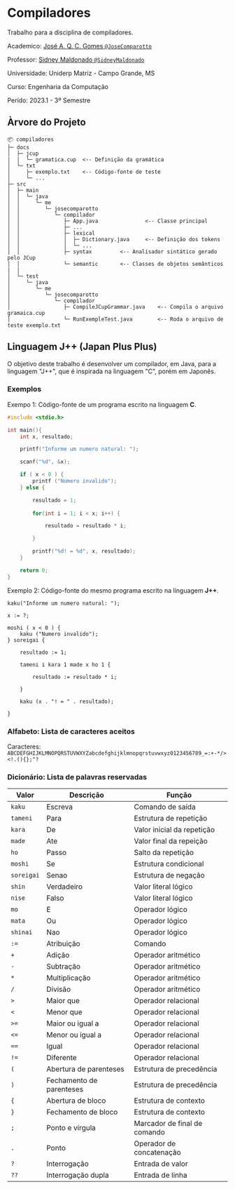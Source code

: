 # Compiladores

Trabalho para a disciplina de compiladores.

Academico: [José A. Q. C. Gomes `@JoseComparotto`](https://github.com/JoseComparotto)

Professor: [Sidney Maldonado `@SidneyMaldonado`](https://github.com/SidneyMaldonado)

Universidade: Uniderp Matriz - Campo Grande, MS

Curso: Engenharia da Computação

Perído: 2023.1 - 3º Semestre

## Àrvore do Projeto

```
📦 compiladores
├─ docs
│  ├─ jcup
|  |  └─ gramatica.cup  <-- Definição da gramática  
│  └─ txt
│     ├─ exemplo.txt    <-- Código-fonte de teste 
│     └─ ...
├─ src
│  ├─ main
│  │  └─ java
│  │     └─ me
│  │        └─ josecomparotto
│  │           └─ compilador
│  │              ├─ App.java               <-- Classe principal
│  │              ├─ ...
│  │              ├─ lexical
│  │              │  ├─ Dictionary.java     <-- Definição dos tokens
│  │              │  └─ ...
│  │              ├─ syntax         <-- Analisador sintático gerado pelo JCup
│  │              └─ semantic       <-- Classes de objetos semânticos
|  | 
│  └─ test
│     └─ java
│        └─ me
│           └─ josecomparotto
│              └─ compilador
│                 ├─ CompileJCupGrammar.java    <-- Compila o arquivo gramaica.cup
│                 └─ RunExempleTest.java        <-- Roda o arquivo de teste exemplo.txt
```

## Linguagem J++ (Japan Plus Plus)

O objetivo deste trabalho é desenvolver um compilador, em Java, para a linguagem "J++", que é inspirada na linguagem "C", porém em Japonês.

### Exemplos

Exempo 1: Código-fonte de um programa escrito na linguagem **C**.

```c
#include <stdio.h>

int main(){
    int x, resultado;

    printf("Informe um numero natural: ");

    scanf("%d", &x);

    if ( x < 0 ) {
        printf ("Numero invalido");
    } else {

        resultado = 1;
        
        for(int i = 1; i < x; i++) {

            resultado = resultado * i;

        }

        printf("%d! = %d", x, resultado);
    }

    return 0;
}
```

Exemplo 2: Código-fonte do mesmo programa escrito na linguagem **J++**.

```jpp
kaku("Informe um numero natural: ");

x := ?;

moshi ( x < 0 ) {
    kaku ("Numero invalido");
} soreigai {

    resultado := 1;
    
    tameni i kara 1 made x ho 1 {

        resultado := resultado * i;

    }

    kaku (x . "! = " . resultado);

}
```

### Alfabeto: Lista de caracteres aceitos

Caracteres: `ABCDEFGHIJKLMNOPQRSTUVWXYZabcdefghijklmnopqrstuvwxyz0123456789_=:+-*/><!.(){};"?`

### Dicionário: Lista de palavras reservadas

| Valor         | Descrição                 | Função                        |
|---------------|---------------------------|-------------------------------|
| `kaku`        | Escreva                   | Comando de saída              |
| `tameni`      | Para                      | Estrutura de repetição        |
| `kara`        | De                        | Valor inicial da repetição    |
| `made`        | Ate                       | Valor final da repeição       |
| `ho`          | Passo                     | Salto da repetição            |
| `moshi`       | Se                        | Estrutura condicional         |
| `soreigai`    | Senao                     | Estrutura de negação          |
| `shin`        | Verdadeiro                | Valor literal lógico          |
| `nise`        | Falso                     | Valor literal lógico          |
| `mo`          | E                         | Operador lógico               |
| `mata`        | Ou                        | Operador lógico               |
| `shinai`      | Nao                       | Operador lógico               |
| `:=`          | Atribuição                | Comando                       |
| `+`           | Adição                    | Operador aritmético           |
| `-`           | Subtração                 | Operador aritmético           |
| `*`           | Multiplicação             | Operador aritmético           |
| `/`           | Divisão                   | Operador aritmético           |
| `>`           | Maior que                 | Operador relacional           |
| `<`           | Menor que                 | Operador relacional           |
|`>=`           | Maior ou igual a          | Operador relacional           |
|`<=`           | Menor ou igual a          | Operador relacional           |
|`==`           | Igual                     | Operador relacional           |
|`!=`           | Diferente                 | Operador relacional           |
|`(`            | Abertura de parenteses    | Estrutura de precedência      |
|`)`            | Fechamento de parenteses  | Estrutura de precedência      |
|`{`            | Abertura de bloco         | Estrutura de contexto         |
|`}`            | Fechamento de bloco       | Estrutura de contexto         |
|`;`            | Ponto e vírgula           | Marcador de final de comando  |
|`.`            | Ponto                     | Operador de concatenação      |
|`?`            | Interrogação              | Entrada de valor              |
|`??`           | Interrogação dupla        | Entrada de linha              |